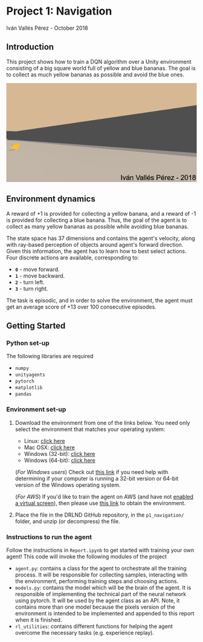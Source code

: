 # Project 1: Navigation
Iván Vallés Pérez - October 2018

## Introduction

This project shows how to train a DQN algorithm over a Unity environment consisting of a big square world full of yellow and blue bananas. The goal is to collect as much yellow bananas as possible and avoid the blue ones.

![Trained Agent](./img/banana_normal.gif)

## Environment dynamics
A reward of +1 is provided for collecting a yellow banana, and a reward of -1 is provided for collecting a blue banana.  Thus, the goal of the agent is to collect as many yellow bananas as possible while avoiding blue bananas.  

The state space has 37 dimensions and contains the agent's velocity, along with ray-based perception of objects around agent's forward direction.  Given this information, the agent has to learn how to best select actions.  Four discrete actions are available, corresponding to:
- **`0`** - move forward.
- **`1`** - move backward.
- **`2`** - turn left.
- **`3`** - turn right.

The task is episodic, and in order to solve the environment, the agent must get an average score of +13 over 100 consecutive episodes.



## Getting Started

### Python set-up
The following libraries are required
- `numpy`
- `unityagents`
- `pytorch`
- `matplotlib`
- `pandas`

### Environment set-up
1. Download the environment from one of the links below.  You need only select the environment that matches your operating system:
    - Linux: [click here](https://s3-us-west-1.amazonaws.com/udacity-drlnd/P1/Banana/Banana_Linux.zip)
    - Mac OSX: [click here](https://s3-us-west-1.amazonaws.com/udacity-drlnd/P1/Banana/Banana.app.zip)
    - Windows (32-bit): [click here](https://s3-us-west-1.amazonaws.com/udacity-drlnd/P1/Banana/Banana_Windows_x86.zip)
    - Windows (64-bit): [click here](https://s3-us-west-1.amazonaws.com/udacity-drlnd/P1/Banana/Banana_Windows_x86_64.zip)
    
    (_For Windows users_) Check out [this link](https://support.microsoft.com/en-us/help/827218/how-to-determine-whether-a-computer-is-running-a-32-bit-version-or-64) if you need help with determining if your computer is running a 32-bit version or 64-bit version of the Windows operating system.

    (_For AWS_) If you'd like to train the agent on AWS (and have not [enabled a virtual screen](https://github.com/Unity-Technologies/ml-agents/blob/master/docs/Training-on-Amazon-Web-Service.md)), then please use [this link](https://s3-us-west-1.amazonaws.com/udacity-drlnd/P1/Banana/Banana_Linux_NoVis.zip) to obtain the environment.

2. Place the file in the DRLND GitHub repository, in the `p1_navigation/` folder, and unzip (or decompress) the file. 

### Instructions to run the agent

Follow the instructions in `Report.ipynb` to get started with training your own agent! This code will invoke the following modules of the project
- `agent.py`: contains a class for the agent to orchestrate all the training process. It will be responsible for collecting samples, interacting with the environment, performing training steps and choosing actions.
- `models.py`: contains the model which will be the brain of the agent. It is responsible of implementing the technical part of the neural network using pytorch. It will be used by the agent class as an API. Note, it contains more than one model because the pixels version of the environment is intended to be implemented and appended to this report when it is finished.
- `rl_utilities`: contains different functions for helping the agent overcome the necessary tasks (e.g. experience replay).

